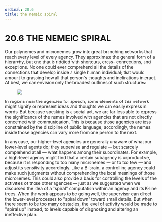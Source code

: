 ```yaml
---
ordinal: 20.6
title: the nemeic spiral
---
```


# 20.6 THE NEMEIC SPIRAL

Our polynemes and micronemes grow into great branching networks that reach every level of every agency. They approximate the general form of a hierarchy, but one that is riddled with shortcuts, cross- connections, and exceptions. No one could ever comprehend all the details of the connections that develop inside a single human individual; that would amount to grasping how all that person's thoughts and inclinations interact. At best, we can envision only the broadest outlines of such structures:

<figure><img src="/images/ch20/20-4.png"></img></figure>
In regions near the agencies for speech, some elements of this network might signify or represent ideas and thoughts we can easily express in words. But because speaking is a social act, we are far less able to express the significance of the nemes involved with agencies that are not directly concerned with communication. This is because those agencies are less constrained by the discipline of public language; accordingly, the nemes inside those agencies can vary more from one person to the next.

In any case, our higher-level agencies are generally unaware of what our lower-level agents do; they supervise and regulate &mdash; but scarcely comprehend at all &mdash; what happens among their subordinates. For example, a high-level agency might find that a certain subagency is unproductive, because it is responding to too many micronemes &mdash; or to too few &mdash; and adjust its sensitivity accordingly. Like a B-brain, a controlling agency could make such judgments without comprehending the local meanings of those micronemes. This could also provide a basis for controlling the levels of the activities of those other agencies &mdash; just as we suggested when we discussed the idea of a "spiral" computation within an agency and its K-line trees. When the work appears to be going well, the supervisor can direct the lower-level processes to "spiral down" toward small details. But when there seem to be too many obstacles, the level of activity would be made to "spiral up" instead, to levels capable of diagnosing and altering an ineffective plan.
